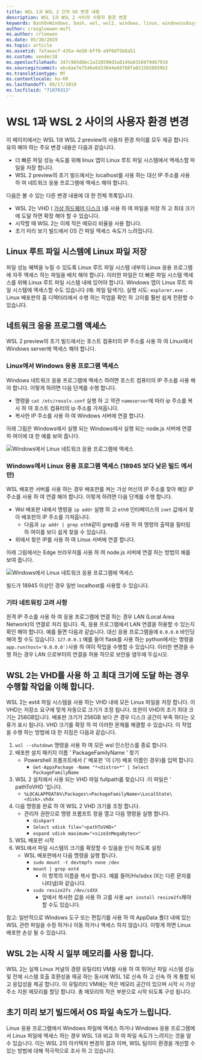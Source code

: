 ```yaml
---
title: WSL 1과 WSL 2 간의 UX 변경 내용
description: WSL 1과 WSL 2 사이의 사용자 환경 변경
keywords: BashOnWindows, bash, wsl, wsl2, windows, linux, windowssubsystem, ubuntu, debian, suse, windows 10 용 windows 하위 시스템
author: craigloewen-msft
ms.author: crloewen
ms.date: 05/30/2019
ms.topic: article
ms.assetid: 7afaeacf-435a-4e58-bff0-a9f0d75b8a51
ms.custom: seodec18
ms.openlocfilehash: 347c965dbbc2a328590d3a8149a8316979d6793d
ms.sourcegitcommit: ebc6ae7e7546a6d33644e68788fa0215028859b2
ms.translationtype: MT
ms.contentlocale: ko-KR
ms.lasthandoff: 09/17/2019
ms.locfileid: "71070313"
---
```

# <a name="user-experience-changes-between-wsl-1-and-wsl-2"></a>WSL 1과 WSL 2 사이의 사용자 환경 변경

이 페이지에서는 WSL 1과 WSL 2 preview의 사용자 환경 차이를 모두 제공 합니다. 유의 해야 하는 주요 변경 내용은 다음과 같습니다.

- 더 빠른 파일 성능 속도를 위해 linux 앱이 Linux 루트 파일 시스템에서 액세스할 파일을 저장 합니다.
- WSL 2 preview의 초기 빌드에서는 localhost를 사용 하는 대신 IP 주소를 사용 하 여 네트워크 응용 프로그램에 액세스 해야 합니다.

다음은 볼 수 있는 다른 변경 내용에 대 한 전체 목록입니다.

- WSL 2는 VHD ( [가상 하드웨어 디스크](https://en.wikipedia.org/wiki/VHD_(file_format)) )를 사용 하 여 파일을 저장 하 고 최대 크기에 도달 하면 확장 해야 할 수 있습니다.
- 시작할 때 WSL 2는 이제 작은 메모리 비율을 사용 합니다.
- 초기 미리 보기 빌드에서 OS 간 파일 액세스 속도가 느려집니다.

## <a name="place-your-linux-files-in-your-linux-root-file-system"></a>Linux 루트 파일 시스템에 Linux 파일 저장
파일 성능 혜택을 누릴 수 있도록 Linux 루트 파일 시스템 내부의 Linux 응용 프로그램에 자주 액세스 하는 파일을 배치 해야 합니다. 이러한 파일은 더 빠른 파일 시스템 액세스를 위해 Linux 루트 파일 시스템 내에 있어야 합니다. Windows 앱이 Linux 루트 파일 시스템에 액세스할 수도 있습니다 (예: 파일 탐색기). 실행 시도: `explorer.exe .` Linux 배포판의 홈 디렉터리에서 수행 하는 작업을 확인 하 고이를 훨씬 쉽게 전환할 수 있습니다. 

## <a name="accessing-network-applications"></a>네트워크 응용 프로그램 액세스
WSL 2 preview의 초기 빌드에서는 호스트 컴퓨터의 IP 주소를 사용 하 여 Linux에서 Windows server에 액세스 해야 합니다.

### <a name="accessing-windows-applications-from-linux"></a>Linux에서 Windows 응용 프로그램 액세스
Windows 네트워크 응용 프로그램에 액세스 하려면 호스트 컴퓨터의 IP 주소를 사용 해야 합니다. 이렇게 하려면 다음 단계를 수행 합니다.

- 명령을 `cat /etc/resolv.conf` 실행 하 고 약관 `nameserver`에 따라 ip 주소를 복사 하 여 호스트 컴퓨터의 ip 주소를 가져옵니다. 
- 복사한 IP 주소를 사용 하 여 Windows 서버에 연결 합니다.

아래 그림은 Windows에서 실행 되는 Windows에서 실행 되는 node.js 서버에 연결 하 여이에 대 한 예를 보여 줍니다. 

![Windows에서 Linux 네트워크 응용 프로그램에 액세스](media/wsl2-network-l2w.png)

### <a name="accessing-linux-applications-from-windows-only-in-builds-lower-than-18945"></a>Windows에서 Linux 응용 프로그램 액세스 (18945 보다 낮은 빌드 에서만)
WSL 배포판 서버를 사용 하는 경우 배포판를 켜는 가상 머신의 IP 주소를 찾아 해당 IP 주소를 사용 하 여 연결 해야 합니다. 이렇게 하려면 다음 단계를 수행 합니다.

- Wsl 배포판 내에서 명령을 `ip addr` 실행 하 고 `eth0` 인터페이스의 `inet` 값에서 찾아 배포판의 IP 주소를 가져옵니다.
   - 다음과 `ip addr | grep eth0`같이 grep를 사용 하 여 명령의 출력을 필터링 하 여이를 보다 쉽게 찾을 수 있습니다.
- 위에서 찾은 IP를 사용 하 여 Linux 서버에 연결 합니다.

아래 그림에서는 Edge 브라우저를 사용 하 여 node.js 서버에 연결 하는 방법의 예를 보여 줍니다.

![Windows에서 Linux 네트워크 응용 프로그램에 액세스](media/wsl2-network-w2l.jpg)

빌드가 18945 이상인 경우 일반 localhost를 사용할 수 있습니다. 

### <a name="other-networking-considerations"></a>기타 네트워킹 고려 사항

원격 IP 주소를 사용 하 여 응용 프로그램에 연결 하는 경우 LAN (Local Area Network)의 연결로 처리 됩니다. 즉, 응용 프로그램에서 LAN 연결을 허용할 수 있는지 확인 해야 합니다. 예를 들면 다음과 같습니다. 대신 응용 프로그램을에 `0.0.0.0` 바인딩해야 할 수도 있습니다. `127.0.0.1` 예를 들어 flask를 사용 하는 python에서는 명령을 `app.run(host='0.0.0.0')`사용 하 여이 작업을 수행할 수 있습니다. 이러한 변경을 수행 하는 경우 LAN 으로부터의 연결을 허용 하므로 보안을 염두에 두십시오. 

## <a name="understanding-wsl-2-uses-a-vhd-and-what-to-do-if-you-reach-its-max-size"></a>WSL 2는 VHD를 사용 하 고 최대 크기에 도달 하는 경우 수행할 작업을 이해 합니다.
WSL 2는 ext4 파일 시스템을 사용 하는 VHD 내에 모든 Linux 파일을 저장 합니다. 이 VHD는 저장소 요구에 맞게 자동으로 크기가 조정 됩니다. 또한이 VHD의 초기 최대 크기는 256GB입니다. 배포판 크기가 256GB 보다 큰 경우 디스크 공간이 부족 하다는 오류가 표시 됩니다. VHD 크기를 확장 하 여 이러한 문제를 해결할 수 있습니다. 이 작업을 수행 하는 방법에 대 한 지침은 다음과 같습니다.

1. `wsl --shutdown` 명령을 사용 하 여 모든 wsl 인스턴스를 종료 합니다.
2. 배포판 설치 패키지 이름 ' PackageFamilyName ' 찾기
   - Powershell 프롬프트에서 (' 배포판 '이 (가) 배포 이름인 경우)를 입력 합니다.
      - `Get-AppxPackage -Name "*<distro>*" | Select PackageFamilyName`
3. WSL 2 설치에서 사용 되는 VHD 파일 fullpath를 찾습니다 .이 파일은 ' pathToVHD '입니다.
     - `%LOCALAPPDATA%\Packages\<PackageFamilyName>\LocalState\<disk>.vhdx`
4. 다음 명령을 완료 하 여 WSL 2 VHD 크기를 조정 합니다.
   - 관리자 권한으로 명령 프롬프트 창을 열고 다음 명령을 실행 합니다.
      - `diskpart`
      - `Select vdisk file="<pathToVHD>"`
      - `expand vdisk maximum="<sizeInMegaBytes>"`
5. WSL 배포판 시작
6. WSL에서 파일 시스템의 크기를 확장할 수 있음을 인식 하도록 설정
   - WSL 배포판에서 다음 명령을 실행 합니다.
      - `sudo mount -t devtmpfs none /dev`
      - `mount | grep ext4`
         - 이 항목의 이름을 복사 합니다. 예를 들어/Hv/sdxx (X는 다른 문자를 나타냄)와 같습니다.
      - `sudo resize2fs /dev/sdXX`
         - 앞에서 복사한 값을 사용 하 고를 사용 `apt install resize2fs`해야 할 수도 있습니다.

참고: 일반적으로 Windows 도구 또는 편집기를 사용 하 여 AppData 폴더 내에 있는 WSL 관련 파일을 수정 하거나 이동 하거나 액세스 하지 않습니다. 이렇게 하면 Linux 배포판 손상 될 수 있습니다.

## <a name="wsl-2-will-use-some-memory-on-startup"></a>WSL 2는 시작 시 일부 메모리를 사용 합니다.
WSL 2는 실제 Linux 커널의 경량 유틸리티 VM을 사용 하 여 뛰어난 파일 시스템 성능 및 전체 시스템 호출 호환성을 제공 하는 동시에 WSL 1로 신속 하 고 신속 하 게 통합 되 고 응답성을 제공 합니다. 이 유틸리티 VM에는 작은 메모리 공간이 있으며 시작 시 가상 주소 지원 메모리를 할당 합니다. 총 메모리의 작은 부분으로 시작 되도록 구성 됩니다.

## <a name="cross-os-file-speed-will-be-slower-in-initial-preview-builds"></a>초기 미리 보기 빌드에서 OS 파일 속도가 느립니다.
Linux 응용 프로그램에서 Windows 파일에 액세스 하거나 Windows 응용 프로그램에서 Linux 파일에 액세스 하는 경우 WSL 1과 비교 하 여 파일 속도가 느려지는 것을 알 수 있습니다. 이는 WSL 2의 아키텍처 변경의 결과 이며, WSL 팀이이 환경을 개선할 수 있는 방법에 대해 적극적으로 조사 하 고 있습니다.
